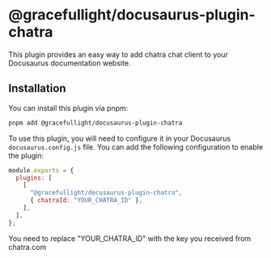 # @gracefullight/docusaurus-plugin-chatra

This plugin provides an easy way to add chatra chat client to your Docusaurus documentation website.

## Installation

You can install this plugin via pnpm:

```bash
pnpm add @gracefullight/docusaurus-plugin-chatra
```

To use this plugin, you will need to configure it in your Docusaurus `docusaurus.config.js` file. You can add the following configuration to enable the plugin:

```js
module.exports = {
  plugins: [
    [
      "@gracefullight/docusaurus-plugin-chatra",
      { chatraId: "YOUR_CHATRA_ID" },
    ],
  ],
};
```

You need to replace "YOUR_CHATRA_ID" with the key you received from chatra.com
